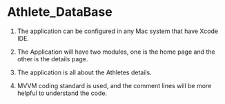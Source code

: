 # Athlete_DataBase

1) The application can be configured in any Mac system that have Xcode IDE.

2) The Application will have two modules, one is the home page and the other is the details page.

3) The application is all about the Athletes details.

4) MVVM coding standard is used, and the comment lines will be more helpful to understand the code.

   
